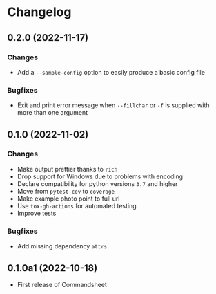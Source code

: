 # Changelog

## 0.2.0 (2022-11-17)

### Changes
- Add a `--sample-config` option to easily produce a basic config file

### Bugfixes
- Exit and print error message when `--fillchar` or `-f` is supplied with more than one argument

## 0.1.0 (2022-11-02)

### Changes
- Make output prettier thanks to `rich`
- Drop support for Windows due to problems with encoding
- Declare compatibility for python versions `3.7` and higher
- Move from `pytest-cov` to `coverage`
- Make example photo point to full url
- Use `tox-gh-actions` for automated testing
- Improve tests

### Bugfixes
- Add missing dependency `attrs`

## 0.1.0a1 (2022-10-18)
- First release of Commandsheet
